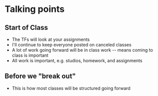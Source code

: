# Talking points

## Start of Class

* The TFs will look at your assignments
* I'll continue to keep everyone posted on canceled classes
* A lot of work going forward will be in class work -- means coming to class is important
* All work is important, e.g. studios, homework, and assignments

## Before we "break out"

* This is how most classes will be structured going forward
